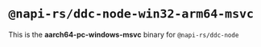 # `@napi-rs/ddc-node-win32-arm64-msvc`

This is the **aarch64-pc-windows-msvc** binary for `@napi-rs/ddc-node`
